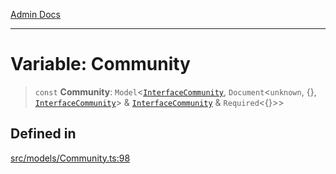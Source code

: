 [Admin Docs](/)

***

# Variable: Community

> `const` **Community**: `Model`\<[`InterfaceCommunity`](../interfaces/InterfaceCommunity.md), `Document`\<`unknown`, \{\}, [`InterfaceCommunity`](../interfaces/InterfaceCommunity.md)\> & [`InterfaceCommunity`](../interfaces/InterfaceCommunity.md) & `Required`\<\{\}\>\>

## Defined in

[src/models/Community.ts:98](https://github.com/Suyash878/talawa-api/blob/cfd688207611ba245c99edd8dbaccb2cdbf6a043/src/models/Community.ts#L98)
